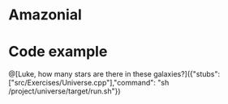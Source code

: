 # Amazonial

# Code example

@[Luke, how many stars are there in these galaxies?]({"stubs": ["src/Exercises/Universe.cpp"],"command": "sh /project/universe/target/run.sh"})



